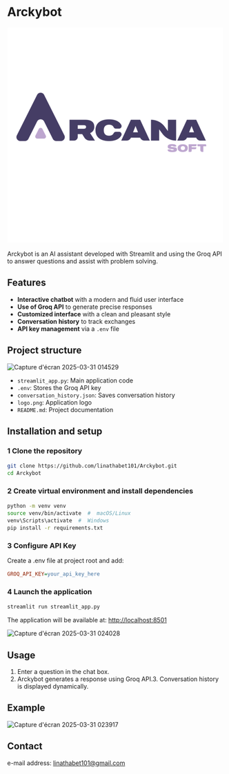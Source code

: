 # Arckybot

![Arckybot Logo](logo.png)

Arckybot is an AI assistant developed with Streamlit and using the Groq API to answer questions and assist with problem solving.

##  Features
-  **Interactive chatbot** with a modern and fluid user interface
-  **Use of Groq API** to generate precise responses
-  **Customized interface** with a clean and pleasant style
-  **Conversation history** to track exchanges
-  **API key management** via a `.env` file

##  Project structure

![Capture d'écran 2025-03-31 014529](https://github.com/user-attachments/assets/ec62615c-3972-4e23-85dc-64ba5615f481)

- `streamlit_app.py`: Main application code
- `.env`: Stores the Groq API key
- `conversation_history.json`: Saves conversation history
- `logo.png`: Application logo
- `README.md`: Project documentation

##  Installation and setup
### 1️ Clone the repository
```bash
git clone https://github.com/linathabet101/Arckybot.git
cd Arckybot
```

### 2️ Create virtual environment and install dependencies
```bash
python -m venv venv
source venv/bin/activate  #  macOS/Linux
venv\Scripts\activate  #  Windows
pip install -r requirements.txt
```

### 3️ Configure API Key
Create a .env file at project root and add:
```ini
GROQ_API_KEY=your_api_key_here
```

### 4️ Launch the application
```bash
streamlit run streamlit_app.py
```
The application will be available at:  [http://localhost:8501](http://localhost:8501)


![Capture d'écran 2025-03-31 024028](https://github.com/user-attachments/assets/8285a96e-a94d-4551-874c-c99e71c7260f)


##  Usage
1. Enter a question in the chat box.
2. Arckybot generates a response using Groq API.3. Conversation history is displayed dynamically.

##  Example

![Capture d'écran 2025-03-31 023917](https://github.com/user-attachments/assets/a3527286-be92-4f96-91ed-bf9d19b881dc)












##  Contact
e-mail address: linathabet101@gmail.com

